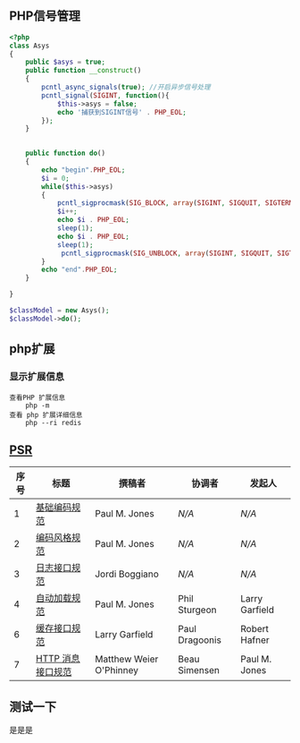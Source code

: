 ## PHP信号管理

~~~php
<?php
class Asys
{
    public $asys = true;
    public function __construct()
    {
        pcntl_async_signals(true); //开启异步信号处理
        pcntl_signal(SIGINT, function(){
            $this->asys = false;
            echo '捕获到SIGINT信号' . PHP_EOL;
        });
    }
   

    public function do()
    {
        echo "begin".PHP_EOL;
        $i = 0;
        while($this->asys)
        {   
            pcntl_sigprocmask(SIG_BLOCK, array(SIGINT, SIGQUIT, SIGTERM), $oldset);  //进入循环时 屏蔽信号
            $i++;
            echo $i . PHP_EOL;
            sleep(1);
            echo $i . PHP_EOL;
            sleep(1);
             pcntl_sigprocmask(SIG_UNBLOCK, array(SIGINT, SIGQUIT, SIGTERM), $oldset); //代码块执行完解除信号屏蔽
        }
        echo "end".PHP_EOL;
    }

}

$classModel = new Asys();
$classModel->do();
~~~









## php扩展

### 显示扩展信息

```
查看PHP 扩展信息 
	php -m
查看 php 扩展详细信息
	php --ri redis
```



## [PSR](https://psr.phphub.org/)

| 序号 | 标题                                                         | 撰稿者                  | 协调者         | 发起人         |
| ---- | ------------------------------------------------------------ | ----------------------- | -------------- | -------------- |
| 1    | [基础编码规范](https://phphub.org/topics/2078)          | Paul M. Jones           | *N/A*          | *N/A*          |
| 2    | [编码风格规范](https://phphub.org/topics/2079)               | Paul M. Jones           | *N/A*          | *N/A*          |
| 3    | [日志接口规范](https://phphub.org/topics/2080)               | Jordi Boggiano          | *N/A*          | *N/A*          |
| 4    | [自动加载规范](https://phphub.org/topics/2081)               | Paul M. Jones           | Phil Sturgeon  | Larry Garfield |
| 6    | [缓存接口规范](https://phphub.org/topics/2082)               | Larry Garfield          | Paul Dragoonis | Robert Hafner  |
| 7    | [HTTP 消息接口规范](https://github.com/summerblue/psr.phphub.org/blob/master/psrs/%E3%80%8CPSR%20%E8%A7%84%E8%8C%83%E3%80%8DPSR-7%20HTTP%20%E6%B6%88%E6%81%AF%E6%8E%A5%E5%8F%A3%E8%A7%84%E8%8C%83.md) | Matthew Weier O'Phinney | Beau Simensen  | Paul M. Jones  |

## 测试一下
是是是
